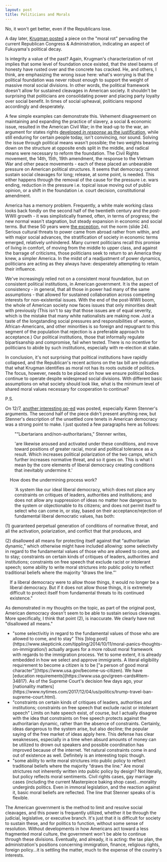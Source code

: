 ```yaml
---
layout: post
title: Politicians and Morals
---
```


No, it won't get better, even if the Republicans lose. <!--excerpt-->

A day later, [Krugman posted](https://www.nytimes.com/2017/11/30/opinion/republican-tax-lies-fed.html) a piece on the "moral rot" pervading the current Republican Congress & Administration, indicating an aspect of Fukuyama's political decay.

Is integrity a value of the past? Again, Krugman's characterization of rot implies that some level of foundation once existed, that the steel beams of honesty have rusted over and the concrete has cracked. He, and others, I think, are emphasizing the wrong issue here: what's worrying is that the political foundation was never robust enough to support the weight of massive moral social divisions. In other words, the political framework doesn't allow for sustained cleavages in American society. It shouldn't be surprising that politicians are consolidating power and placing party loyalty over social benefit. In times of social upheaval, politicians respond accordingly and desperately.

A few simple examples can demonstrate this. Vehement disagreement on maintaining and expanding the practice of slavery, a social & economic issue, resulted in the American Civil War; in the lead-up to the war, an argument for states rights [developed *in response* as the justification](https://www.youtube.com/watch?v=xGQeEKeBkZ8), while still enduring for certain people today, isn't convincing, nor sound. Solving the issue through political means wasn't possible; the two weights bearing down on the structure at opposite ends split in the middle, and radical means were necessary to reform the foundation. The Civil Rights movement, the 14th, 15th, 19th amendment, the response to the Vietnam War and other peace movements - each of these placed an unbearable pressure on American political structures. It seems that democracy cannot sustain social cleavages for long; release, at some point, is needed. This either happens through the removal of the cause for the pressure i.e. wars ending, reduction in the pressure i.e. topical issue moving out of public opinion, or a shift in the foundation i.e. court decision, constitutional amendment.

America has a memory problem. Frequently, a white male working class looks back fondly on the second half of the twentieth century and the post-WWII growth - it was simplistically framed, often, in terms of progress; the new normal wasn't stagnation, but steady expansion in economic and social terms. But these 50 years were [the exception](http://piketty.pse.ens.fr/files/Piketty2014Capital21c.pdf), not the norm (slide 24). Serious cultural threats to power came from abroad rather from within, and with major social advances, the stratification of society in economic terms emerged, relatively unhindered. Many current politicians recall this promise of living in comfort, of moving from the middle to upper class, and against the barrage of criticisms, those politicians seek to return to an America they knew, a simpler America. In the midst of a readjustment of power dynamics, politicians are acting as they always have: desperately attempting to retain their influence.

We've increasingly relied not on a consistent moral foundation, but on consistent political institutions, in American government. It is the aspect of consistency - in general, that all those in power had many of the same assumptions - that allowed for sustained collaboration across competing interests for non-existential issues. With the end of the post-WWII boom, the whole of American society now faces issues that only minorities dealt with previously (This isn't to say that those issues are of equal severity, which is the mistake that many white nationalists are making now. Just a taste of the longstanding social pressures and responsibilities of women, African-Americans, and other minorities is so foreign and repugnant to this segment of the population that rejection is a preferable approach to acceptance.) Our political institutions, those that informally regulate bipartisanship and compromise, fail when tested. There is no incentive for politicians to abide by such institutions, especially with re-election at stake.

In conclusion, it's not surprising that political institutions have rapidly collapsed, and the Republican's recent actions on the tax bill are indicative that what Krugman identifies as moral rot has its roots outside of politics. The focus, however, needs to be placed on how we ensure political bodies continue to operate despite widespread social divisions. With different basic assumptions on what society should look like, what is the minimum level of shared moral values necessary for cooperation to continue?

P.S.

On 12/7, [another interesting op-ed](https://www.nytimes.com/2017/12/07/opinion/liberals-conservatives-trump.html?action=click&pgtype=Homepage&clickSource=story-heading&module=opinion-c-col-left-region&region=opinion-c-col-left-region&WT.nav=opinion-c-col-left-region) was posted, especially Karen Stenner's arguments. The second half of the piece didn't present anything new, but Stenner's description of the unsettled core tenets in American democracy was a strong point to make. I just quoted a few paragraphs here as follows:
<p style="padding-left: 30px;">
"“Libertarians and/non-authoritarians,” Stenner writes,</p>
<p style="padding-left: 30px;">
'are likewise aroused and activated under these conditions, and move toward positions of greater racial, moral and political tolerance as a result. Which increases political polarization of the two camps, which further increases normative threat, and so it goes on. This is what I mean by the core elements of liberal democracy creating conditions that inevitably undermine it.'</p>
<p style="padding-left: 15px;">
How does the undermining process work?</p>
<p style="padding-left: 30px;">
'A system like our ideal liberal democracy, which does not place any constraints on critiques of leaders, authorities and institutions; and does not allow any suppression of ideas no matter how dangerous to the system or objectionable to its citizens; and does not permit itself to select who can come in, or stay, based on their acceptance/rejection of fundamental liberal democratic values, has both:

(1) guaranteed perpetual generation of conditions of normative threat, and all the activation, polarization, and conflict that that produces, and

(2) disallowed all means for protecting itself against that “authoritarian dynamic,” which otherwise might have included allowing: some selectivity in regard to the fundamental values of those who are allowed to come, and to stay; constraints on certain kinds of critiques of leaders, authorities and institutions; constraints on free speech that exclude racist or intolerant speech; some ability to write moral strictures into public policy to reflect traditional beliefs where the majority “draws the line.”'</p>
<p style="padding-left: 15px;">
If a liberal democracy were to allow those things, it would no longer be a liberal democracy. But if it does not allow those things, it is extremely difficult to protect itself from fundamental threats to its continued existence."</p>

As demonstrated in my thoughts on the topic, as part of the original post, American democracy doesn't seem to be able to sustain serious cleavages. More specifically, I think that point (2), is inaccurate. We clearly have not "disallowed all means." 
<ul>
<li>"some selectivitiy in regard to the fundamental values of those who are allowed to come, and to stay"
This [blog post](https://www.skepticink.com/tippling/2014/10/11/moral-panics-thoughts-on-immigration/) actually argues for a more robust moral framework with regards to the immigration process. Yet to some extent, it is already embedded in how we select and approve immigrants. A literal eligibility requirement to become a citizen is to be ["a person of good moral character"](https://www.usa.gov/become-us-citizen). We have [education requirements](https://www.usa.gov/green-cards#item-34817). As of the Supreme Court's decision few days ago, your [nationality matters](https://www.nytimes.com/2017/12/04/us/politics/trump-travel-ban-supreme-court.html).
<li>"constraints on certain kinds of critiques of leaders, authorities and institutions; constraints on free speech that exclude racist or intolerant speech"
Limits on hate speech exist, of course, but I actually disagree with the idea that constraints on free speech protects against the authoritarian dynamic, rather than the absence of constraints. Certainly, ideas dangerous to the system arise, but also decline; the popular saying of the free market of ideas apply here. This defense has clear weaknesses, especially in a time when absurd amounts of money can be utilized to drown out speakers and possible coordination has improved because of the internet. Yet natural constraints come in and out of existence as well. Definitely is an interesting topic though.
<li>"some ability to write moral strictures into public policy to reflect traditional beliefs where the majority “draws the line.”
Are moral strictures not inherently written into public policy by design? Not literally, but policy reflects moral sentiments. Civil rights cases, gay marriage cases (including the current Masterpiece baking shop case)...morality undergirds politics. Even in immoral legislation, and the reaction against it, basic moral beliefs are reflected. The line that Stenner speaks of is flexible. 
  </ul>
  
The American government is the method to limit and resolve social cleavages, and this power is frequently utilized, whether it be through the judicial, legislative, or executive branch. It's just that it is difficult for society to sustain these, and for politics to function, without some sense of resolution. Without developments in how Americans act toward a less fragmented moral culture, the government won't be able to continue through these divisions. Eventually, and already, it is acting: the tax plan, the administration's positions concerning immigration, finance, religious rights, foreign policy...it is settling the matter, much to the expense of the country's interests.
  
